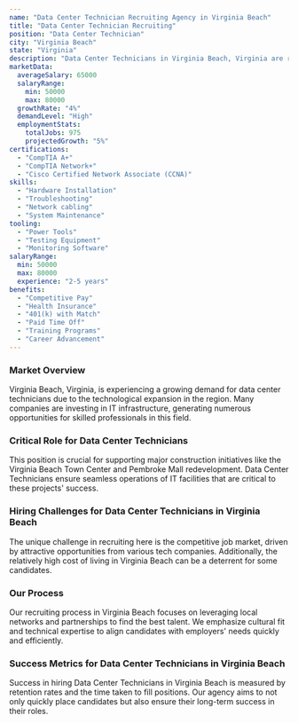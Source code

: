 ```yaml
---
name: "Data Center Technician Recruiting Agency in Virginia Beach"
title: "Data Center Technician Recruiting"
position: "Data Center Technician"
city: "Virginia Beach"
state: "Virginia"
description: "Data Center Technicians in Virginia Beach, Virginia are responsible for myriad tasks including server installations, troubleshooting, maintenance, and network cabling."
marketData:
  averageSalary: 65000
  salaryRange:
    min: 50000
    max: 80000
  growthRate: "4%"
  demandLevel: "High"
  employmentStats:
    totalJobs: 975
    projectedGrowth: "5%"
certifications:
  - "CompTIA A+"
  - "CompTIA Network+"
  - "Cisco Certified Network Associate (CCNA)"
skills:
  - "Hardware Installation"
  - "Troubleshooting"
  - "Network cabling"
  - "System Maintenance"
tooling:
  - "Power Tools"
  - "Testing Equipment"
  - "Monitoring Software"
salaryRange:
  min: 50000
  max: 80000
  experience: "2-5 years"
benefits:
  - "Competitive Pay"
  - "Health Insurance"
  - "401(k) with Match"
  - "Paid Time Off"
  - "Training Programs"
  - "Career Advancement"
---
```


### Market Overview
Virginia Beach, Virginia, is experiencing a growing demand for data center technicians due to the technological expansion in the region. Many companies are investing in IT infrastructure, generating numerous opportunities for skilled professionals in this field.

### Critical Role for Data Center Technicians
This position is crucial for supporting major construction initiatives like the Virginia Beach Town Center and Pembroke Mall redevelopment. Data Center Technicians ensure seamless operations of IT facilities that are critical to these projects' success.

### Hiring Challenges for Data Center Technicians in Virginia Beach
The unique challenge in recruiting here is the competitive job market, driven by attractive opportunities from various tech companies. Additionally, the relatively high cost of living in Virginia Beach can be a deterrent for some candidates.

### Our Process
Our recruiting process in Virginia Beach focuses on leveraging local networks and partnerships to find the best talent. We emphasize cultural fit and technical expertise to align candidates with employers' needs quickly and efficiently.

### Success Metrics for Data Center Technicians in Virginia Beach
Success in hiring Data Center Technicians in Virginia Beach is measured by retention rates and the time taken to fill positions. Our agency aims to not only quickly place candidates but also ensure their long-term success in their roles.